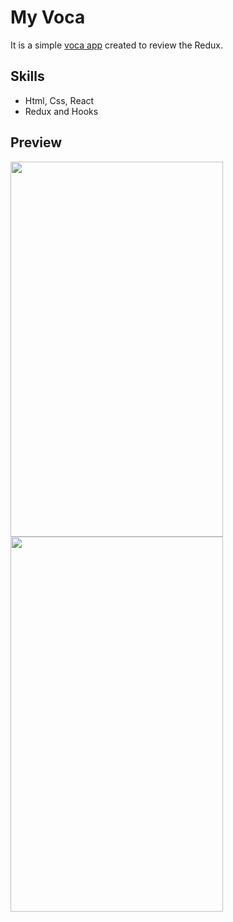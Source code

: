 # My Voca

It is a simple [voca app](https://jungjiwoo1028.github.io/Voca/) created to review the Redux.

## Skills
- Html, Css, React
- Redux and Hooks

## Preview
<img src="https://user-images.githubusercontent.com/75884943/145826233-7aba9e37-16ce-410f-95af-5f23eb00584c.gif" width="340" height="600"/>
<img src="https://user-images.githubusercontent.com/75884943/145827846-91b0044e-f060-4f41-8a14-f5995720c1d1.gif" width="340" height="600"/>
